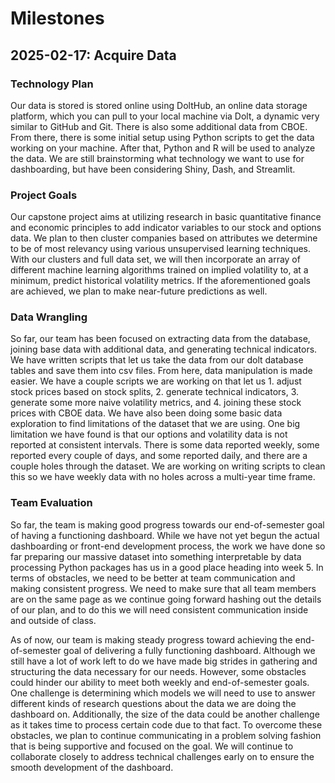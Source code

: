 # Milestones

## 2025-02-17: Acquire Data 

### Technology Plan

Our data is stored is stored online using DoltHub, an online data storage platform, which you can pull to your local machine via Dolt, a dynamic very similar to GitHub and Git. There is also some additional data from CBOE. From there, there is some initial setup using Python scripts to get the data working on your machine. After that, Python and R will be used to analyze the data. We are still brainstorming what technology we want to use for dashboarding, but have been considering Shiny, Dash, and Streamlit.

### Project Goals

Our capstone project aims at utilizing research in basic quantitative finance and economic principles to add indicator variables to our stock and options data. We plan to then cluster companies based on attributes we determine to be of most relevancy using various unsupervised learning techniques. With our clusters and full data set, we will then incorporate an array of different machine learning algorithms trained on implied volatility to, at a minimum, predict historical volatility metrics. If the aforementioned goals are achieved, we plan to make near-future predictions as well.

### Data Wrangling

So far, our team has been focused on extracting data from the database, joining base data with additional data, and generating technical indicators. We have written scripts that let us take the data from our dolt database tables and save them into csv files. From here, data manipulation is made easier. We have a couple scripts we are working on that let us 1. adjust stock prices based on stock splits, 2. generate technical indicators, 3. generate some more naive volatility metrics, and 4. joining these stock prices with CBOE data. We have also been doing some basic data exploration to find limitations of the dataset that we are using. One big limitation we have found is that our options and volatility data is not reported at consistent intervals. There is some data reported weekly, some reported every couple of days, and some reported daily, and there are a couple holes through the dataset. We are working on writing scripts to clean this so we have weekly data with no holes across a multi-year time frame.

### Team Evaluation

So far, the team is making good progress towards our end-of-semester goal of having a functioning dashboard. While we have not yet begun the actual dashboarding or front-end development process, the work we have done so far preparing our massive dataset into something interpretable by data processing Python packages has us in a good place heading into week 5. In terms of obstacles, we need to be better at team communication and making consistent progress. We need to make sure that all team members are on the same page as we continue going forward hashing out the details of our plan, and to do this we will need consistent communication inside and outside of class.

As of now, our team is making steady progress toward achieving the end-of-semester goal of delivering a fully functioning dashboard. Although we still have a lot of work left to do we have made big strides in gathering and structuring the data necessary for our needs. However, some obstacles could hinder our ability to meet both weekly and end-of-semester goals. One challenge is determining which models we will need to use to answer different kinds of research questions about the data we are doing the dashboard on. Additionally, the size of the data could be another challenge as it takes time to process certain code due to that fact. To overcome these obstacles, we plan to continue communicating in a problem solving fashion that is being supportive and focused on the goal. We will continue to collaborate closely to address technical challenges early on to ensure the smooth development of the dashboard.
